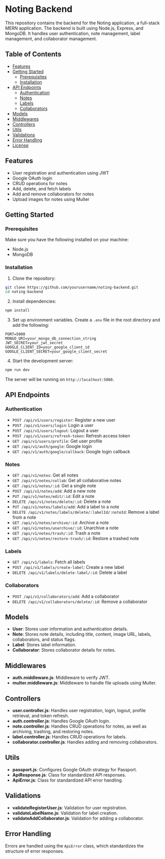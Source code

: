 # Noting Backend

This repository contains the backend for the Noting application, a full-stack MERN application. The backend is built using Node.js, Express, and MongoDB. It handles user authentication, note management, label management, and collaborator management.

## Table of Contents

- [Features](#features)
- [Getting Started](#getting-started)
  - [Prerequisites](#prerequisites)
  - [Installation](#installation)
- [API Endpoints](#api-endpoints)
  - [Authentication](#authentication)
  - [Notes](#notes)
  - [Labels](#labels)
  - [Collaborators](#collaborators)
- [Models](#models)
- [Middlewares](#middlewares)
- [Controllers](#controllers)
- [Utils](#utils)
- [Validations](#validations)
- [Error Handling](#error-handling)
- [License](#license)

## Features

- User registration and authentication using JWT
- Google OAuth login
- CRUD operations for notes
- Add, delete, and fetch labels
- Add and remove collaborators for notes
- Upload images for notes using Multer

## Getting Started

### Prerequisites

Make sure you have the following installed on your machine:

- Node.js
- MongoDB

### Installation

1. Clone the repository:

```sh
git clone https://github.com/yourusername/noting-backend.git
cd noting-backend
```

2. Install dependencies:

```sh
npm install
```

3. Set up environment variables. Create a `.env` file in the root directory and add the following:

```env
PORT=5000
MONGO_URI=your_mongo_db_connection_string
JWT_SECRET=your_jwt_secret
GOOGLE_CLIENT_ID=your_google_client_id
GOOGLE_CLIENT_SECRET=your_google_client_secret
```

4. Start the development server:

```sh
npm run dev
```

The server will be running on `http://localhost:5000`.

## API Endpoints

### Authentication

- `POST /api/v1/users/register`: Register a new user
- `POST /api/v1/users/login`: Login a user
- `POST /api/v1/users/logout`: Logout a user
- `POST /api/v1/users/refresh-token`: Refresh access token
- `GET /api/v1/users/profile`: Get user profile
- `GET /api/v1/auth/google`: Google login
- `GET /api/v1/auth/google/callback`: Google login callback

### Notes

- `GET /api/v1/notes`: Get all notes
- `GET /api/v1/notes/collab`: Get all collaborative notes
- `GET /api/v1/notes/:id`: Get a single note
- `POST /api/v1/notes/add`: Add a new note
- `PUT /api/v1/notes/edit/:id`: Edit a note
- `DELETE /api/v1/notes/delete/:id`: Delete a note
- `PUT /api/v1/notes/labels/add`: Add a label to a note
- `DELETE /api/v1/notes/labels/delete/:labelId/:noteId`: Remove a label from a note
- `GET /api/v1/notes/archive/:id`: Archive a note
- `GET /api/v1/notes/unarchive/:id`: Unarchive a note
- `GET /api/v1/notes/trash/:id`: Trash a note
- `GET /api/v1/notes/restore-trash/:id`: Restore a trashed note

### Labels

- `GET /api/v1/labels`: Fetch all labels
- `POST /api/v1/labels/create-label`: Create a new label
- `DELETE /api/v1/labels/delete-label/:id`: Delete a label

### Collaborators

- `POST /api/v1/collaborators/add`: Add a collaborator
- `DELETE /api/v1/collaborators/delete/:id`: Remove a collaborator

## Models

- **User**: Stores user information and authentication details.
- **Note**: Stores note details, including title, content, image URL, labels, collaborators, and status flags.
- **Label**: Stores label information.
- **Collaborator**: Stores collaborator details for notes.

## Middlewares

- **auth.middleware.js**: Middleware to verify JWT.
- **multer.middleware.js**: Middleware to handle file uploads using Multer.

## Controllers

- **user.controller.js**: Handles user registration, login, logout, profile retrieval, and token refresh.
- **auth.controller.js**: Handles Google OAuth login.
- **note.controller.js**: Handles CRUD operations for notes, as well as archiving, trashing, and restoring notes.
- **label.controller.js**: Handles CRUD operations for labels.
- **collaborator.controller.js**: Handles adding and removing collaborators.

## Utils

- **passport.js**: Configures Google OAuth strategy for Passport.
- **ApiResponse.js**: Class for standardized API responses.
- **ApiError.js**: Class for standardized API error handling.

## Validations

- **validateRegisterUser.js**: Validation for user registration.
- **validateLabelName.js**: Validation for label creation.
- **validateAddCollaborator.js**: Validation for adding a collaborator.

## Error Handling

Errors are handled using the `ApiError` class, which standardizes the structure of error responses.
